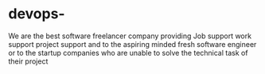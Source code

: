 # devops-
We are the best software freelancer company providing Job support work support project support  and to the aspiring minded fresh software engineer or to the startup companies who are unable to solve the technical task of their project 
